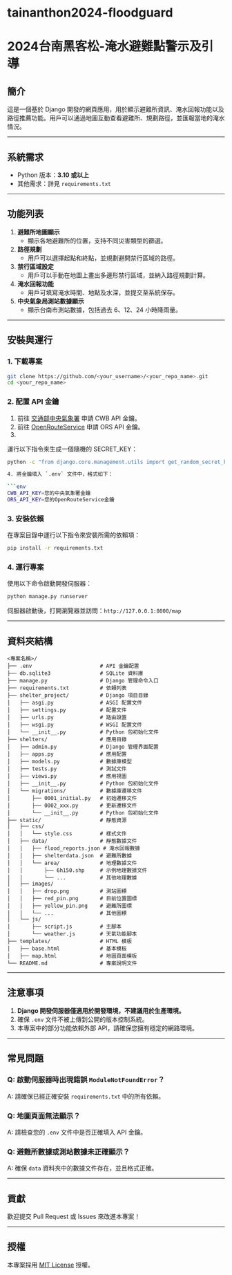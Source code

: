 # tainanthon2024-floodguard
# 2024台南黑客松-淹水避難點警示及引導

## 簡介
這是一個基於 Django 開發的網頁應用，用於顯示避難所資訊、淹水回報功能以及路徑推薦功能。用戶可以通過地圖互動查看避難所、規劃路徑，並匯報當地的淹水情況。

---

## 系統需求
- Python 版本：**3.10 或以上**
- 其他需求：詳見 `requirements.txt`

---

## 功能列表
1. **避難所地圖顯示**
   - 顯示各地避難所的位置，支持不同災害類型的篩選。
2. **路徑規劃**
   - 用戶可以選擇起點和終點，並規劃避開禁行區域的路徑。
3. **禁行區域設定**
   - 用戶可以手動在地圖上畫出多邊形禁行區域，並納入路徑規劃計算。
4. **淹水回報功能**
   - 用戶可填寫淹水時間、地點及水深，並提交至系統保存。
5. **中央氣象局測站數據顯示**
   - 顯示台南市測站數據，包括過去 6、12、24 小時降雨量。

---

## 安裝與運行

### 1. 下載專案

```bash
git clone https://github.com/<your_username>/<your_repo_name>.git
cd <your_repo_name>
```

### 2. 配置 API 金鑰

1. 前往 [交通部中央氣象署](https://opendata.cwb.gov.tw/) 申請 CWB API 金鑰。
2. 前往 [OpenRouteService](https://openrouteservice.org/sign-up/) 申請 ORS API 金鑰。
3. 
運行以下指令來生成一個隨機的 SECRET_KEY：

```bash
python -c "from django.core.management.utils import get_random_secret_key; print(get_random_secret_key())"

4. 將金鑰填入 `.env` 文件中，格式如下：

```env
CWB_API_KEY=您的中央氣象署金鑰
ORS_API_KEY=您的OpenRouteService金鑰
```

### 3. 安裝依賴

在專案目錄中運行以下指令來安裝所需的依賴項：

```bash
pip install -r requirements.txt
```

### 4. 運行專案

使用以下命令啟動開發伺服器：

```bash
python manage.py runserver
```

伺服器啟動後，打開瀏覽器並訪問：`http://127.0.0.1:8000/map`

---

## 資料夾結構

```
<專案名稱>/
├── .env                      # API 金鑰配置
├── db.sqlite3                # SQLite 資料庫
├── manage.py                 # Django 管理命令入口
├── requirements.txt          # 依賴列表
├── shelter_project/          # Django 項目目錄
│   ├── asgi.py               # ASGI 配置文件
│   ├── settings.py           # 配置文件
│   ├── urls.py               # 路由設置
│   ├── wsgi.py               # WSGI 配置文件
│   └── __init__.py           # Python 包初始化文件
├── shelters/                 # 應用目錄
│   ├── admin.py              # Django 管理界面配置
│   ├── apps.py               # 應用配置
│   ├── models.py             # 數據庫模型
│   ├── tests.py              # 測試文件
│   ├── views.py              # 應用視圖
│   ├── __init__.py           # Python 包初始化文件
│   └── migrations/           # 數據庫遷移文件
│       ├── 0001_initial.py   # 初始遷移文件
│       ├── 0002_xxx.py       # 更新遷移文件
│       └── __init__.py       # Python 包初始化文件
├── static/                   # 靜態資源
│   ├── css/
│   │   └── style.css         # 樣式文件
│   ├── data/                 # 靜態數據文件
│   │   ├── flood_reports.json # 淹水回報數據
│   │   ├── shelterdata.json  # 避難所數據
│   │   └── area/             # 地理數據文件
│   │       ├── 6h150.shp     # 示例地理數據文件
│   │       └── ...           # 其他地理數據
│   ├── images/
│   │   ├── drop.png          # 測站圖標
│   │   ├── red_pin.png       # 目前位置圖標
│   │   ├── yellow_pin.png    # 避難所圖標
│   │   └── ...               # 其他圖標
│   └── js/
│       ├── script.js         # 主腳本
│       └── weather.js        # 天氣功能腳本
├── templates/                # HTML 模板
│   ├── base.html             # 基本模板
│   ├── map.html              # 地圖頁面模板
└── README.md                 # 專案說明文件

```

---

## 注意事項

1. **Django 開發伺服器僅適用於開發環境，不建議用於生產環境。**
2. 確保 `.env` 文件不被上傳到公開的版本控制系統。
3. 本專案中的部分功能依賴外部 API，請確保您擁有穩定的網路環境。

---

## 常見問題

### Q: 啟動伺服器時出現錯誤 `ModuleNotFoundError`？
A: 請確保已經正確安裝 `requirements.txt` 中的所有依賴。

### Q: 地圖頁面無法顯示？
A: 請檢查您的 `.env` 文件中是否正確填入 API 金鑰。

### Q: 避難所數據或測站數據未正確顯示？
A: 確保 `data` 資料夾中的數據文件存在，並且格式正確。

---

## 貢獻
歡迎提交 Pull Request 或 Issues 來改進本專案！

---

## 授權
本專案採用 [MIT License](https://opensource.org/licenses/MIT) 授權。
